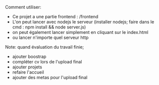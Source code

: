 Comment utiliser:
- Ce projet a une partie frontend : /frontend
- L'on peut lancer avec nodejs le serveur (installer nodejs; faire dans le cmd : npm install && node server.js)
- on peut également lancer simplement en cliquant sur le index.html
- ou lancer n'importe quel serveur http



Note: quand évaluation du travail finie;
- ajouter boostrap
- compléter cv lors de l'upload final
- ajouter projets
- refaire l'accueil
- ajouter des metas pour l'upload final